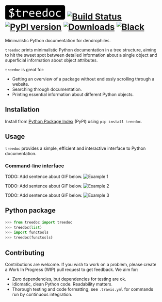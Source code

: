 # <img src="branding/icons/treedoc_white_rounded.png" height="48"> [![Build Status](https://api.travis-ci.com/tommyod/treedoc.svg?branch=master)](https://travis-ci.com/tommyod/treedoc) [![PyPI version](https://badge.fury.io/py/treedoc.svg)](https://pypi.org/project/treedoc/)  [![Downloads](https://pepy.tech/badge/treedoc)](https://pepy.tech/project/treedoc) [![Black](https://img.shields.io/badge/code%20style-black-000000.svg)](https://github.com/ambv/black)

Minimalistic Python documentation for dendrophiles.

`treedoc` prints minimalistic Python documentation in a tree structure,
aiming to hit the sweet spot between detailed information about
a single object and superficial information about object attributes.

`treedoc` is great for:
- Getting an overview of a package without endlessly scrolling through a website.
- Searching through documentation.
- Printing essential information about different Python objects. 

## Installation

Install from [Python Package Index](https://pypi.org/project/treedoc/) (PyPI) using `pip install treedoc`.

## Usage

`treedoc` provides a simple, efficient and interactive interface to Python
documentation.

### Command-line interface

TODO: Add sentence about GIF below.
![Example
1](branding/examples/example_list.gif)

TODO: Add sentence about GIF below.
![Example
2](branding/examples/example_collectionsabc.gif)

TODO: Add sentence about GIF below.
![Example
3](branding/examples/example_pandas_grep.gif)


## Python package

```python
>>> from treedoc import treedoc
>>> treedoc(list)
>>> import functools
>>> treedoc(functools)
```

## Contributing

Contributions are welcome.
If you wish to work on a problem, please create a Work In Progress (WIP) pull request to get feedback.
We aim for:

- Zero dependencies, but dependencies for testing are ok.
- Idiomatic, clean Python code. Readability matters.
- Thorough testing and code formatting, see `.travis.yml` for commands run by continuous integration.
